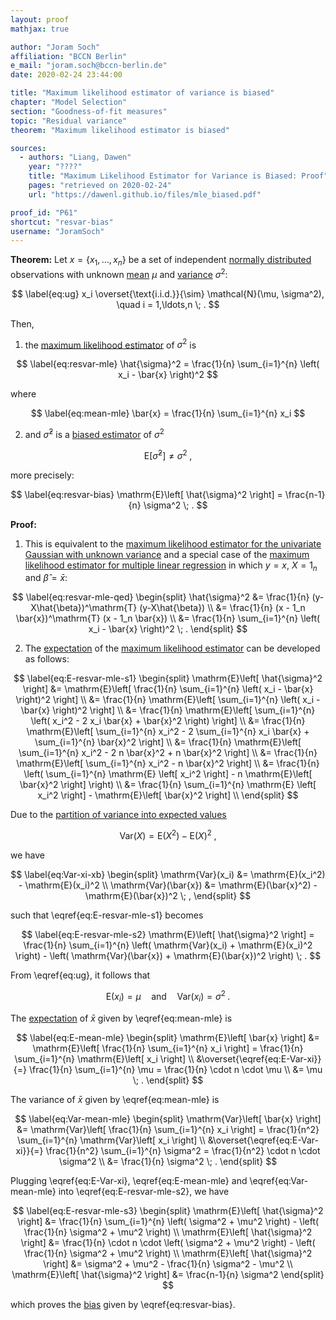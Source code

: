 ```yaml
---
layout: proof
mathjax: true

author: "Joram Soch"
affiliation: "BCCN Berlin"
e_mail: "joram.soch@bccn-berlin.de"
date: 2020-02-24 23:44:00

title: "Maximum likelihood estimator of variance is biased"
chapter: "Model Selection"
section: "Goodness-of-fit measures"
topic: "Residual variance"
theorem: "Maximum likelihood estimator is biased"

sources:
  - authors: "Liang, Dawen"
    year: "????"
    title: "Maximum Likelihood Estimator for Variance is Biased: Proof"
    pages: "retrieved on 2020-02-24"
    url: "https://dawenl.github.io/files/mle_biased.pdf"

proof_id: "P61"
shortcut: "resvar-bias"
username: "JoramSoch"
---
```



**Theorem:** Let $x = \left\lbrace x_1, \ldots, x_n \right\rbrace$ be a set of independent [normally distributed](/D/norm) observations with unknown [mean](/D/mean) $\mu$ and [variance](/D/var) $\sigma^2$:

$$ \label{eq:ug}
x_i \overset{\text{i.i.d.}}{\sim} \mathcal{N}(\mu, \sigma^2), \quad i = 1,\ldots,n \; .
$$

Then,

1) the [maximum likelihood estimator](/D/mle) of $\sigma^2$ is

$$ \label{eq:resvar-mle}
\hat{\sigma}^2 = \frac{1}{n} \sum_{i=1}^{n} \left( x_i - \bar{x} \right)^2
$$

where

$$ \label{eq:mean-mle}
\bar{x} = \frac{1}{n} \sum_{i=1}^{n} x_i
$$

2) and $\hat{\sigma}^2$ is a [biased estimator](/D/est-unb) of $\sigma^2$

$$ \label{eq:resvar-var}
\mathrm{E}\left[ \hat{\sigma}^2 \right] \neq \sigma^2 \; ,
$$

more precisely:

$$ \label{eq:resvar-bias}
\mathrm{E}\left[ \hat{\sigma}^2 \right] = \frac{n-1}{n} \sigma^2 \; .
$$


**Proof:**

1) This is equivalent to the [maximum likelihood estimator for the univariate Gaussian with unknown variance](/P/ug-mle) and a special case of the [maximum likelihood estimator for multiple linear regression](/P/mlr-mle) in which $y = x$, $X = 1_n$ and $\hat{\beta} = \bar{x}$:

$$ \label{eq:resvar-mle-qed}
\begin{split}
\hat{\sigma}^2 &= \frac{1}{n} (y-X\hat{\beta})^\mathrm{T} (y-X\hat{\beta}) \\
&= \frac{1}{n} (x - 1_n \bar{x})^\mathrm{T} (x - 1_n \bar{x}) \\
&= \frac{1}{n} \sum_{i=1}^{n} \left( x_i - \bar{x} \right)^2 \; .
\end{split}
$$

2) The [expectation](/D/mean) of the [maximum likelihood estimator](/D/mle) can be developed as follows:

$$ \label{eq:E-resvar-mle-s1}
\begin{split}
\mathrm{E}\left[ \hat{\sigma}^2 \right] &= \mathrm{E}\left[ \frac{1}{n} \sum_{i=1}^{n} \left( x_i - \bar{x} \right)^2 \right] \\
&= \frac{1}{n} \mathrm{E}\left[ \sum_{i=1}^{n} \left( x_i - \bar{x} \right)^2 \right] \\
&= \frac{1}{n} \mathrm{E}\left[ \sum_{i=1}^{n} \left( x_i^2 - 2 x_i \bar{x} + \bar{x}^2 \right) \right] \\
&= \frac{1}{n} \mathrm{E}\left[ \sum_{i=1}^{n} x_i^2 - 2 \sum_{i=1}^{n} x_i \bar{x} + \sum_{i=1}^{n} \bar{x}^2 \right] \\
&= \frac{1}{n} \mathrm{E}\left[ \sum_{i=1}^{n} x_i^2 - 2 n \bar{x}^2 + n \bar{x}^2 \right] \\
&= \frac{1}{n} \mathrm{E}\left[ \sum_{i=1}^{n} x_i^2 - n \bar{x}^2 \right] \\
&= \frac{1}{n} \left( \sum_{i=1}^{n} \mathrm{E} \left[ x_i^2 \right] - n \mathrm{E}\left[ \bar{x}^2 \right] \right) \\
&= \frac{1}{n} \sum_{i=1}^{n} \mathrm{E} \left[ x_i^2 \right] - \mathrm{E}\left[ \bar{x}^2 \right] \\
\end{split}
$$

Due to the [partition of variance into expected values](/P/var-mean)

$$ \label{eq:var-mean}
\mathrm{Var}(X) = \mathrm{E}(X^2) - \mathrm{E}(X)^2 \; ,
$$

we have

$$ \label{eq:Var-xi-xb}
\begin{split}
\mathrm{Var}(x_i) &= \mathrm{E}(x_i^2) - \mathrm{E}(x_i)^2 \\
\mathrm{Var}(\bar{x}) &= \mathrm{E}(\bar{x}^2) - \mathrm{E}(\bar{x})^2 \; ,
\end{split}
$$

such that \eqref{eq:E-resvar-mle-s1} becomes

$$ \label{eq:E-resvar-mle-s2}
\mathrm{E}\left[ \hat{\sigma}^2 \right] = \frac{1}{n} \sum_{i=1}^{n} \left( \mathrm{Var}(x_i) + \mathrm{E}(x_i)^2 \right) - \left( \mathrm{Var}(\bar{x}) + \mathrm{E}(\bar{x})^2 \right) \; .
$$

From \eqref{eq:ug}, it follows that

$$ \label{eq:E-Var-xi}
\mathrm{E}(x_i) = \mu \quad \text{and} \quad \mathrm{Var}(x_i) = \sigma^2 \; .
$$

The [expectation](/D/mean) of $\bar{x}$ given by \eqref{eq:mean-mle} is

$$ \label{eq:E-mean-mle}
\begin{split}
\mathrm{E}\left[ \bar{x} \right] &= \mathrm{E}\left[ \frac{1}{n} \sum_{i=1}^{n} x_i \right] = \frac{1}{n} \sum_{i=1}^{n} \mathrm{E}\left[ x_i \right] \\
&\overset{\eqref{eq:E-Var-xi}}{=} \frac{1}{n} \sum_{i=1}^{n} \mu = \frac{1}{n} \cdot n \cdot \mu \\
&= \mu \; .
\end{split}
$$

The variance of $\bar{x}$ given by \eqref{eq:mean-mle} is

$$ \label{eq:Var-mean-mle}
\begin{split}
\mathrm{Var}\left[ \bar{x} \right] &= \mathrm{Var}\left[ \frac{1}{n} \sum_{i=1}^{n} x_i \right] = \frac{1}{n^2} \sum_{i=1}^{n} \mathrm{Var}\left[ x_i \right] \\
&\overset{\eqref{eq:E-Var-xi}}{=} \frac{1}{n^2} \sum_{i=1}^{n} \sigma^2 = \frac{1}{n^2} \cdot n \cdot \sigma^2 \\
&= \frac{1}{n} \sigma^2 \; .
\end{split}
$$

Plugging \eqref{eq:E-Var-xi}, \eqref{eq:E-mean-mle} and \eqref{eq:Var-mean-mle} into \eqref{eq:E-resvar-mle-s2}, we have

$$ \label{eq:E-resvar-mle-s3}
\begin{split}
\mathrm{E}\left[ \hat{\sigma}^2 \right] &= \frac{1}{n} \sum_{i=1}^{n} \left( \sigma^2 + \mu^2 \right) - \left( \frac{1}{n} \sigma^2 + \mu^2 \right) \\
\mathrm{E}\left[ \hat{\sigma}^2 \right] &= \frac{1}{n} \cdot n \cdot \left( \sigma^2 + \mu^2 \right) - \left( \frac{1}{n} \sigma^2 + \mu^2 \right) \\
\mathrm{E}\left[ \hat{\sigma}^2 \right] &= \sigma^2 + \mu^2 - \frac{1}{n} \sigma^2 - \mu^2 \\
\mathrm{E}\left[ \hat{\sigma}^2 \right] &= \frac{n-1}{n} \sigma^2
\end{split}
$$

which proves the [bias](/D/est-unb) given by \eqref{eq:resvar-bias}.
